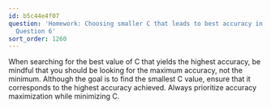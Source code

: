 ```yaml
---
id: b5c44e4f07
question: 'Homework: Choosing smaller C that leads to best accuracy in Homework 3
  Question 6'
sort_order: 1260
---
```


When searching for the best value of C that yields the highest accuracy, be mindful that you should be looking for the maximum accuracy, not the minimum. Although the goal is to find the smallest C value, ensure that it corresponds to the highest accuracy achieved. Always prioritize accuracy maximization while minimizing C.